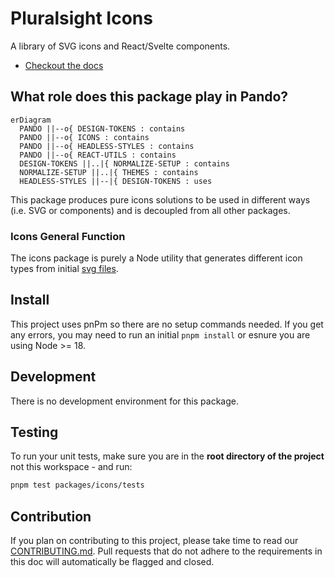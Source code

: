 # Pluralsight Icons

A library of SVG icons and React/Svelte components.

- [Checkout the docs](https://pluralsight.github.io/pando/docs/development/icons/intro)

## What role does this package play in Pando?

```mermaid
erDiagram
  PANDO ||--o{ DESIGN-TOKENS : contains
  PANDO ||--o{ ICONS : contains
  PANDO ||--o{ HEADLESS-STYLES : contains
  PANDO ||--o{ REACT-UTILS : contains
  DESIGN-TOKENS ||..|{ NORMALIZE-SETUP : contains
  NORMALIZE-SETUP ||..|{ THEMES : contains
  HEADLESS-STYLES ||--|{ DESIGN-TOKENS : uses
```

This package produces pure icons solutions to be used in different ways (i.e. SVG or components) and is decoupled from all other packages.

### Icons General Function

The icons package is purely a Node utility that generates different icon types from initial [svg files](https://github.com/pluralsight/pando/tree/main/packages/icons/src).

## Install

This project uses pnPm so there are no setup commands needed. If you get any errors, you may need to run an initial `pnpm install` or esnure you are using Node >= 18.

## Development

There is no development environment for this package.

## Testing

To run your unit tests, make sure you are in the **root directory of the project** not this workspace - and run:

```bash
pnpm test packages/icons/tests
```

## Contribution

If you plan on contributing to this project, please take time to read our [CONTRIBUTING.md](https://github.com/pluralsight/pando/blob/main/CONTRIBUTING.md). Pull requests that do not adhere to the requirements in this doc will automatically be flagged and closed.
